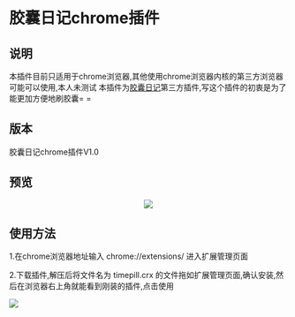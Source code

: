 # 胶囊日记chrome插件
## 说明
本插件目前只适用于chrome浏览器,其他使用chrome浏览器内核的第三方浏览器可能可以使用,本人未测试
本插件为[胶囊日记](http://www.timepill.net)第三方插件,写这个插件的初衷是为了能更加方便地刷胶囊= =
## 版本
胶囊日记chrome插件V1.0
## 预览
<center>

![](https://user-images.githubusercontent.com/17524418/28151806-93111a08-67cf-11e7-9ef1-ae5455e9c145.png)

</center>

## 使用方法

1.在chrome浏览器地址输入 chrome://extensions/ 进入扩展管理页面

2.下载插件,解压后将文件名为 timepill.crx 的文件拖如扩展管理页面,确认安装,然后在浏览器右上角就能看到刚装的插件,点击使用
</center>

![](http://opzfmbyhp.bkt.clouddn.com/2017-07-13-download.png)

</center>
